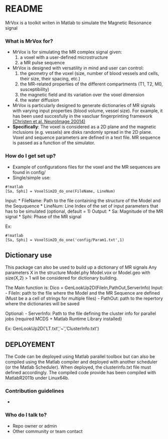 # README #

MrVox is a toolkit writen in Matlab to simulate the Magnetic Resonance 
signal


### What is MrVox for? ###

* MrVox is for simulating the MR complex signal given:
    1. a voxel with a user-defined microstructure
    2. a MR pulse sequence  
* MrVox is designed with versatility in mind and user can control:
    1. the geometry of the voxel (size, number of blood vessels and cells, their size, their spacing, etc.)
    2. the MR-related properties of the different compartments (T1, T2, M0, susceptibility)
    3. the magnetic field and its variation over the voxel dimension
    4. the water diffusion  
* MrVox is particularly designed to generate dictionaries of MR signals with varying input properties (blood volume, vessel size). 
For example, it has been used succesfully in the vascluar fingerprinting framework 
[(Christen et al. NeuroImage 20014)](http://www.sciencedirect.com/science/article/pii/S1053811913012019)
* **Specifically**: The voxel is considered as a 2D plane and the magnetic inclusions (e.g. vessels) 
are disks randomly spread in the 2D plane. Voxel and sequence parameters are defined in a text file.
MR sequence is passed as a function of the simulator.

### How do I get set up? ###

* Example of configurations files for the voxel and the MR sequences are found in config/
* Single/simple use:
```
#!matlab
[Sa, Sphi] = VoxelSim2D_do_one(FileName, LineNum)
```

Input:
    * FileName: Path to the file containing the structure of the Model and the Seququence
    * LineNum:  Line Index of the set of input parameters that has to be simulated (optional, default = 1)
Output:
    * Sa:   Magnitude of the MR signal
    * Sphi: Phase of the MR signal

Ex: 
```
#!matlab
[Sa, Sphi] = VoxelSim2D_do_one('config/Param1.txt',1)
```

## Dictionary use ##
This package can also be used to build up a dictionary of MR signals
Any parameters X in the structure Model.phy Model.vox or Model.geo with size(X,2) > 1 will
be considered for dictionary building.

The Main function is:
Dico = GenLookUp2D(FileIn,PathOut,ServerInfo)
Input: - FileIn: path to the file where the Model and the MR Sequence are defined
               (Must be a a cell of strings for multiple files)
       - PathOut: path to the repertory where the dictionaries will be saved

 Optional: - ServerInfo: Path to the file defining the cluster info for
 parallel jobs (required MCDS + Matlab Runtime Library installed)

Ex: GenLookUp2D('LT.txt','~','ClusterInfo.txt')


## DEPLOYEMENT

The Code can be deployed using Matlab parallel toolbox but can also be compiled using
the Matlab compiler and deployed with another scheduler (or the Matlab Scheduler).
When deployed, the clusterinfo.txt file must defined accordingly.
The compiled code provide has been compiled with MatlabR2011b under Linux64b.



### Contribution guidelines ###

* 

### Who do I talk to? ###

* Repo owner or admin
* Other community or team contact